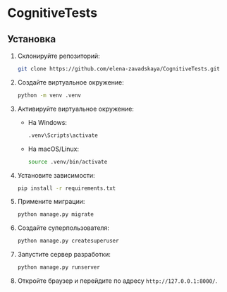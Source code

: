 # CognitiveTests

## Установка

1. Склонируйте репозиторий:
   ```bash
   git clone https://github.com/elena-zavadskaya/CognitiveTests.git
   ```

2. Создайте виртуальное окружение:
   ```bash
   python -m venv .venv
   ```

3. Активируйте виртуальное окружение:
   - На Windows:
     ```bash
     .venv\Scripts\activate
     ```
   - На macOS/Linux:
     ```bash
     source .venv/bin/activate
     ```

4. Установите зависимости:
   ```bash
   pip install -r requirements.txt
   ```

5. Примените миграции:
   ```bash
   python manage.py migrate
   ```

6. Создайте суперпользователя:
   ```bash
   python manage.py createsuperuser
   ```

7. Запустите сервер разработки:
   ```bash
   python manage.py runserver
   ```

8. Откройте браузер и перейдите по адресу `http://127.0.0.1:8000/`.

